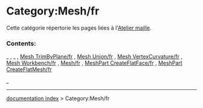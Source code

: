 # Category:Mesh/fr
Cette catégorie répertorie les pages liées à l\'[Atelier maille](Mesh_Workbench/fr.md).

### Contents:

_ , _ , [Mesh TrimByPlane/fr](Mesh_TrimByPlane/fr.md) , [Mesh Union/fr](Mesh_Union/fr.md) , [Mesh VertexCurvature/fr](Mesh_VertexCurvature/fr.md) , [Mesh Workbench/fr](Mesh_Workbench/fr.md) , [Mesh/fr](Mesh/fr.md) , [MeshPart CreateFlatFace/fr](MeshPart_CreateFlatFace/fr.md) , [MeshPart CreateFlatMesh/fr](MeshPart_CreateFlatMesh/fr.md)

_

---
[documentation index](../README.md) > Category:Mesh/fr
